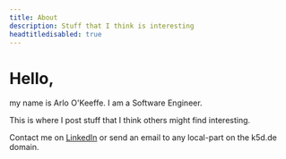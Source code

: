 ```yaml
---
title: About
description: Stuff that I think is interesting
headtitledisabled: true
---
```

# Hello,

my name is Arlo O'Keeffe. I am a Software Engineer.

This is where I post stuff that I think others might find interesting.

Contact me on [LinkedIn](https://www.linkedin.com/in/arlo-okeeffe/)
or send an email to any local-part on the k5d.de domain.
